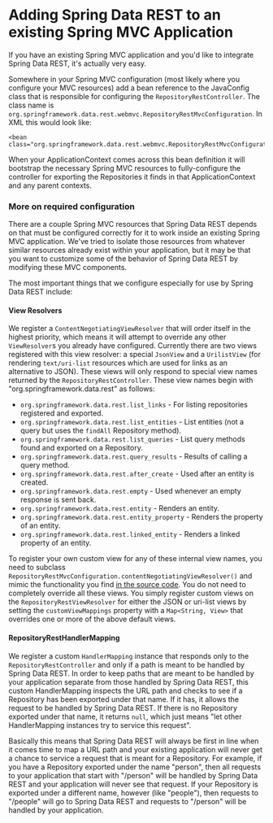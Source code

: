 # Adding Spring Data REST to an existing Spring MVC Application

If you have an existing Spring MVC application and you'd like to integrate Spring Data REST, it's actually very easy.

Somewhere in your Spring MVC configuration (most likely where you configure your MVC resources) add a bean reference to the JavaConfig class that is responsible for configuring the `RepositoryRestController`. The class name is `org.springframework.data.rest.webmvc.RepositoryRestMvcConfiguration`. In XML this would look like:

    <bean class="org.springframework.data.rest.webmvc.RepositoryRestMvcConfiguration"/>

When your ApplicationContext comes across this bean definition it will bootstrap the necessary Spring MVC resources to fully-configure the controller for exporting the Repositories it finds in that ApplicationContext and any parent contexts.

### More on required configuration

There are a couple Spring MVC resources that Spring Data REST depends on that must be configured correctly for it to work inside an existing Spring MVC application. We've tried to isolate those resources from whatever similar resources already exist within your application, but it may be that you want to customize some of the behavior of Spring Data REST by modifying these MVC components.

The most important things that we configure especially for use by Spring Data REST include:

#### View Resolvers

We register a `ContentNegotiatingViewResolver` that will order itself in the highest priority, which means it will attempt to override any other `ViewResolver`s you already have configured. Currently there are two views registered with this view resolver: a special `JsonView` and a `UrilistView` (for rendering `text/uri-list` resources which are used for links as an alternative to JSON). These views will only respond to special view names returned by the `RepositoryRestController`. These view names begin with "org.springframework.data.rest" as follows:

 * `org.springframework.data.rest.list_links` - For listing repositories registered and exported.
 * `org.springframework.data.rest.list_entities` - List entities (not a query but uses the `findAll` Repository method).
 * `org.springframework.data.rest.list_queries` - List query methods found and exported on a Repository.
 * `org.springframework.data.rest.query_results` - Results of calling a query method.
 * `org.springframework.data.rest.after_create` - Used after an entity is created.
 * `org.springframework.data.rest.empty` - Used whenever an empty response is sent back.
 * `org.springframework.data.rest.entity` - Renders an entity.
 * `org.springframework.data.rest.entity_property` - Renders the property of an entity.
 * `org.springframework.data.rest.linked_entity` - Renders a linked property of an entity.

To register your own custom view for any of these internal view names, you need to subclass `RepositoryRestMvcConfiguration.contentNegotiatingViewResolver()` and mimic the functionality you find [in the source code](https://github.com/SpringSource/spring-data-rest/blob/master/spring-data-rest-webmvc/src/main/java/org/springframework/data/rest/webmvc/RepositoryRestMvcConfiguration.java#L59). You do not need to completely override all these views. You simply register custom views on the `RepositoryRestViewResolver` for either the JSON or uri-list views by setting the `customViewMappings` property with a `Map<String, View>` that overrides one or more of the above default views.

#### RepositoryRestHandlerMapping

We register a custom `HandlerMapping` instance that responds only to the `RepositoryRestController` and only if a path is meant to be handled by Spring Data REST. In order to keep paths that are meant to be handled by your application separate from those handled by Spring Data REST, this custom HandlerMapping inspects the URL path and checks to see if a Repository has been exported under that name. If it has, it allows the request to be handled by Spring Data REST. If there is no Repository exported under that name, it returns `null`, which just means "let other HandlerMapping instances try to service this request".

Basically this means that Spring Data REST will always be first in line when it comes time to map a URL path and your existing application will never get a chance to service a request that is meant for a Repository. For example, if you have a Repository exported under the name "person", then all requests to your application that start with "/person" will be handled by Spring Data REST and your application will never see that request. If your Repository is exported under a different name, however (like "people"), then requests to "/people" will go to Spring Data REST and requests to "/person" will be handled by your application.